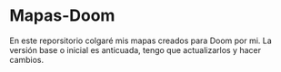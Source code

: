 # Mapas-Doom
En este reporsitorio colgaré mis mapas creados para Doom por mi. La versión base o inicial es anticuada, tengo que actualizarlos y hacer cambios.
